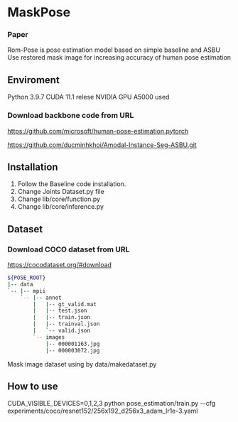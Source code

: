 # MaskPose

### Paper
Rom-Pose is pose estimation model based on simple baseline and ASBU
Use restored mask image for increasing accuracy of human pose estimation

Enviroment
---
Python 3.9.7
CUDA 11.1 relese
NVIDIA GPU A5000 used

### Download backbone code from URL
https://github.com/microsoft/human-pose-estimation.pytorch

https://github.com/ducminhkhoi/Amodal-Instance-Seg-ASBU.git

Installation 
---
1. Follow the Baseline code installation.
2. Change Joints Dataset.py file
3. Change lib/core/function.py
4. Change lib/core/inference.py

Dataset
---
### Download COCO dataset from URL
https://cocodataset.org/#download

```bash
${POSE_ROOT}
|-- data
`-- |-- mpii
    `-- |-- annot
        |   |-- gt_valid.mat
        |   |-- test.json
        |   |-- train.json
        |   |-- trainval.json
        |   `-- valid.json
        `-- images
            |-- 000001163.jpg
            |-- 000003072.jpg
```

Mask image dataset using by data/makedataset.py

How to use
---
CUDA_VISIBLE_DEVICES=0,1,2,3 python pose_estimation/train.py --cfg experiments/coco/resnet152/256x192_d256x3_adam_lr1e-3.yaml
